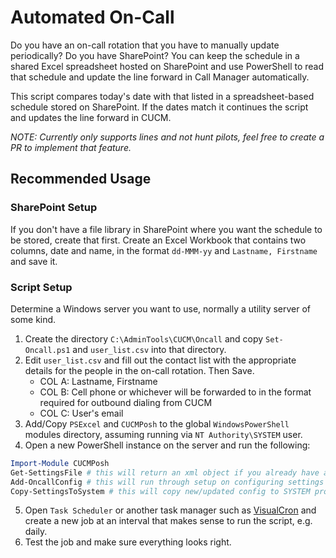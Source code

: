 # Automated On-Call

Do you have an on-call rotation that you have to manually update periodically? Do you have SharePoint? You can keep the schedule in a shared Excel spreadsheet hosted on SharePoint and use PowerShell to read that schedule and update the line forward in Call Manager automatically.

This script compares today's date with that listed in a spreadsheet-based schedule stored on SharePoint. If the dates match it continues the script and updates the line forward in CUCM.

*NOTE: Currently only supports lines and not hunt pilots, feel free to create a PR to implement that feature.*

## Recommended Usage
### SharePoint Setup
If you don't have a file library in SharePoint where you want the schedule to be stored, create that first. Create an Excel Workbook that contains two columns, date and name, in the format `dd-MMM-yy` and `Lastname, Firstname` and save it.

### Script Setup
Determine a Windows server you want to use, normally a utility server of some kind.

1. Create the directory `C:\AdminTools\CUCM\Oncall` and copy `Set-Oncall.ps1` and `user_list.csv` into that directory.
2. Edit `user_list.csv` and fill out the contact list with the appropriate details for the people in the on-call rotation. Then Save.
    - COL A: Lastname, Firstname
    - COL B: Cell phone or whichever will be forwarded to in the format required for outbound dialing from CUCM
    - COL C: User's email
3. Add/Copy `PSExcel` and `CUCMPosh` to the global `WindowsPowerShell` modules directory, assuming running via `NT Authority\SYSTEM` user.
4. Open a new PowerShell instance on the server and run the following:

```ps1
Import-Module CUCMPosh
Get-SettingsFile # this will return an xml object if you already have a config or run through the setup if it doesn't find one.
Add-OncallConfig # this will run through setup on configuring settings required for script.
Copy-SettingsToSystem # this will copy new/updated config to SYSTEM profile
```

5. Open `Task Scheduler` or another task manager such as [VisualCron](https://www.visualcron.com/) and create a new job at an interval that makes sense to run the script, e.g. daily.
6. Test the job and make sure everything looks right.
